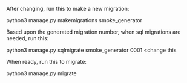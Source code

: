 After changing, run this to make a new migration:

python3 manage.py makemigrations smoke_generator


Based upon the generated migration number, when sql migrations are needed, run this:

python3 manage.py sqlmigrate smoke_generator 0001 <change this


When ready, run this to migrate:

python3 manage.py migrate


